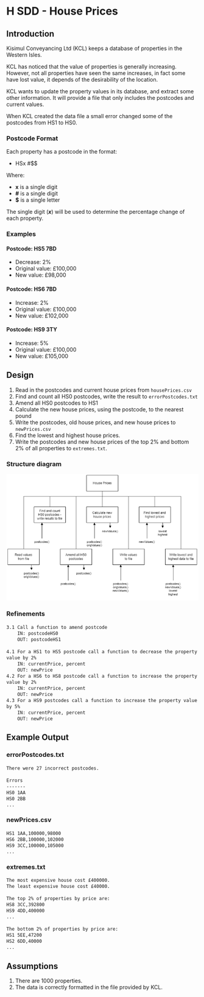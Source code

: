 # H SDD - House Prices


## Introduction

Kisimul Conveyancing Ltd (KCL) keeps a database of properties in the Western Isles.

KCL has noticed that the value of properties is generally increasing.  However, not all properties have seen the same increases, in fact some have lost value, it depends of the desirability of the location.

KCL wants to update the property values in its database, and extract some other information.  It will provide a file that only includes the postcodes and current values.

When KCL created the data file a small error changed some of the postcodes from HS1 to HS0.

### Postcode Format

Each property has a postcode in the format:

 * HSx #$$

Where:

 * __x__ is a single digit
 * __#__ is a single digit
 * __$__ is a single letter

The single digit  (___x___) will be used to determine the percentage change of each property.


### Examples

#### Postcode: HS5 7BD

* Decrease: 2%
* Original value: £100,000
* New value: £98,000

#### Postcode: HS6 7BD

* Increase: 2%
* Original value: £100,000
* New value: £102,000

#### Postcode: HS9 3TY

* Increase: 5%
* Original value: £100,000
* New value: £105,000


## Design

1. Read in the postcodes and current house prices from `housePrices.csv`
2. Find and count all HS0 postcodes, write the result to `errorPostcodes.txt`
3. Amend all HS0 postcodes to HS1
4. Calculate the new house prices, using the postcode, to the nearest pound
5. Write the postcodes, old house prices, and new house prices to `newPrices.csv`
6. Find the lowest and highest house prices.
7. Write the postcodes and new house prices of the top 2% and bottom 2% of all properties to `extremes.txt`.


### Structure diagram

![Structure diagram](assets/sd.png)


### Refinements

```
3.1 Call a function to amend postcode
    IN: postcodeHS0
    OUT: postcodeHS1

4.1 For a HS1 to HS5 postcode call a function to decrease the property value by 2%
    IN: currentPrice, percent
    OUT: newPrice
4.2 For a HS6 to HS8 postcode call a function to increase the property value by 2%
    IN: currentPrice, percent
    OUT: newPrice
4.3 For a HS9 postcodes call a function to increase the property value by 5%
    IN: currentPrice, percent
    OUT: newPrice
```


## Example Output


### errorPostcodes.txt

```
There were 27 incorrect postcodes.

Errors
-------
HS0 1AA
HS0 2BB
...
```

### newPrices.csv

```
HS1 1AA,100000,98000
HS6 2BB,100000,102000
HS9 3CC,100000,105000
...
```


### extremes.txt

```
The most expensive house cost £400000.
The least expensive house cost £40000.

The top 2% of properties by price are:
HS8 3CC,392800
HS9 4DD,400000
...

The bottom 2% of properties by price are:
HS1 5EE,47200
HS2 6DD,40000
...

```


## Assumptions

1. There are 1000 properties.
2. The data is correctly formatted in the file provided by KCL.
